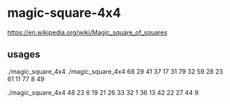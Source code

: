 # magic-square-4x4

https://en.wikipedia.org/wiki/Magic_square_of_squares

## usages

./magic_square_4x4
./magic_square_4x4 68 29 41 37 17 31 79 32 59 28 23 61 11 77  8 49

./magic_square_4x4 48 23  6 19 21 26 33 32  1 36 13 42 22 27 44  9
